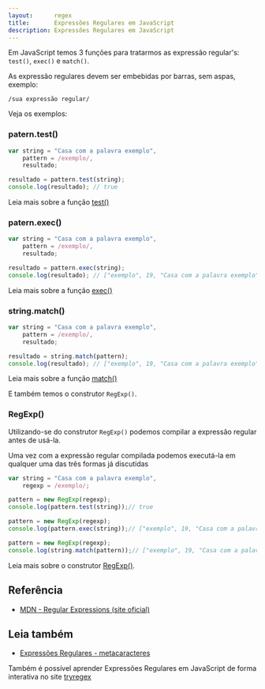 ```yaml
---
layout:      regex
title:       Expressões Regulares em JavaScript
description: Expressões Regulares em JavaScript
---
```



Em JavaScript temos 3 funções para tratarmos as expressão regular's: `test()`, `exec()` e `match()`.

As expressão regulares devem ser embebidas por barras, sem aspas, exemplo:

    /sua expressão regular/

Veja os exemplos:



### patern.test()

```javascript
var string = "Casa com a palavra exemplo",
    pattern = /exemplo/,
    resultado;

resultado = pattern.test(string);
console.log(resultado); // true
```

Leia mais sobre a função [test()](/javascript/refs/pattern-test/)



### patern.exec()

```javascript
var string = "Casa com a palavra exemplo",
    pattern = /exemplo/,
    resultado;

resultado = pattern.exec(string);
console.log(resultado); // ["exemplo", 19, "Casa com a palavra exemplo"]
```

Leia mais sobre a função [exec()](/javascript/refs/pattern-exec/)



### string.match()

```javascript
var string = "Casa com a palavra exemplo",
    pattern = /exemplo/,
    resultado;

resultado = string.match(pattern);
console.log(resultado); // ["exemplo", 19, "Casa com a palavra exemplo"]
```

Leia mais sobre a função [match()](/javascript/refs/string-match/)

E também temos o construtor `RegExp()`.



### RegExp()

Utilizando-se do construtor `RegExp()` podemos compilar a expressão regular antes de usá-la.

Uma vez com a expressão regular compilada podemos executá-la em qualquer uma das três formas já discutidas

```javascript
var string = "Casa com a palavra exemplo",
    regexp = /exemplo/;

pattern = new RegExp(regexp);
console.log(pattern.test(string));// true

pattern = new RegExp(regexp);
console.log(pattern.exec(string));// ["exemplo", 19, "Casa com a palavra exemplo"]

pattern = new RegExp(regexp);
console.log(string.match(pattern));// ["exemplo", 19, "Casa com a palavra exemplo"]
```

Leia mais sobre o construtor [RegExp()](/javascript/refs/regexp/).




Referência
---

- [MDN - Regular Expressions (site oficial)](https://developer.mozilla.org/pt-BR/docs/JavaScript/Guide/Regular_Expressions "link-externo")


Leia também
---

- [Expressões Regulares - metacaracteres](/regex/metacaracteres/)

Também é possível aprender Expressões Regulares em JavaScript de forma interativa no site [tryregex](http://tryregex.com/ "link-externo")
